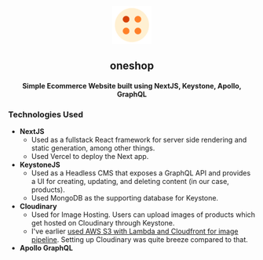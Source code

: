 <p align="center">
  <a href="https://examsecure.rajrajhans.com">
    <img alt="OneShop" src="docs/logo.png" width="80"/>
  </a>
  <h2 align="center">
    oneshop
  </h2>
</p>

<h4 align="center">
  Simple Ecommerce Website built using NextJS, Keystone, Apollo, GraphQL 
</h4>

### Technologies Used 
- **NextJS**
  - Used as a fullstack React framework for server side rendering and static generation, among other things.
  - Used Vercel to deploy the Next app.
- **KeystoneJS**
  - Used as a Headless CMS that exposes a GraphQL API and provides a UI for creating, updating, and deleting content (in our case, products).
  - Used MongoDB as the supporting database for Keystone. 
- **Cloudinary**
  - Used for Image Hosting. Users can upload images of products which get hosted on Cloudinary through Keystone. 
  - I've earlier [used AWS S3 with Lambda and Cloudfront for image pipeline](https://rajrajhans.com/2021/05/auto-resize-s3-using-lambda-triggers/s). Setting up Cloudinary was quite breeze compared to that.
- **Apollo GraphQL**